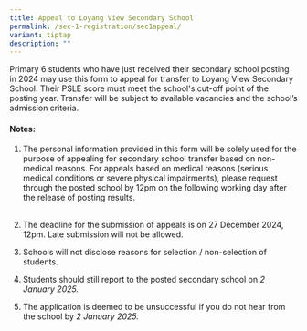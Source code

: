 ```yaml
---
title: Appeal to Loyang View Secondary School
permalink: /sec-1-registration/sec1appeal/
variant: tiptap
description: ""
---
```

<p>Primary 6 students who have just received their secondary school posting
in 2024 may use this form to appeal for transfer to Loyang View Secondary
School. Their PSLE score must meet the school's cut-off point of the posting
year. Transfer will be subject to available vacancies and the school’s
admission criteria.</p>
<h4>Notes:</h4>
<ol data-tight="true" class="tight">
<li>
<p>The personal information provided in this form will be solely used for
the purpose of appealing for secondary school transfer based on non-medical
reasons. For appeals based on medical reasons (serious medical conditions
or severe physical impairments), please request through the posted school
by 12pm on the following working day after the release of posting results.
<br>
<br>
</p>
</li>
<li>
<p>The deadline for the submission of appeals is on 27 December 2024, 12pm.
Late submission will not be allowed.</p>
</li>
</ol>
<p></p>
<ol start="3" data-tight="true" class="tight">
<li>
<p>Schools will not disclose reasons for selection / non-selection of students.</p>
</li>
</ol>
<p></p>
<ol start="4" data-tight="true" class="tight">
<li>
<p>Students should still report to the posted secondary school on <em>2 January 2025.</em>
</p>
</li>
</ol>
<p></p>
<ol start="5" data-tight="true" class="tight">
<li>
<p>The application is deemed to be unsuccessful if you do not hear from the
school by<em> 2 January 2025.</em>
</p>
</li>
</ol>
<p></p>